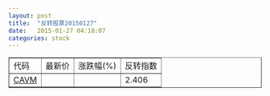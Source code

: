 ```yaml
---
layout: post
title:  "反转股票20150127"
date:   2015-01-27 04:18:07
categories: stock
---
```


<script type="text/javascript">
var stockList = []
stockList.push('gb_cavm');
</script>

<table border="1">
 <tr>
 <td>代码</td>
  <td>最新价</td>
  <td>涨跌幅(%)</td>
 <td>反转指数</td>
</tr>
  <tr id="cavm"><td><a href="http://stock.finance.sina.com.cn/usstock/quotes/CAVM.html" target="_blank">CAVM</a></td><td></td><td></td><td>2.406</td></tr>
</table>

